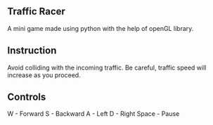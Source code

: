 ## Traffic Racer
A mini game made using python with the help of openGL library.

## Instruction
Avoid colliding with the incoming traffic. Be careful, traffic speed will increase as you proceed.

## Controls
W - Forward
S - Backward
A - Left
D - Right
Space - Pause
